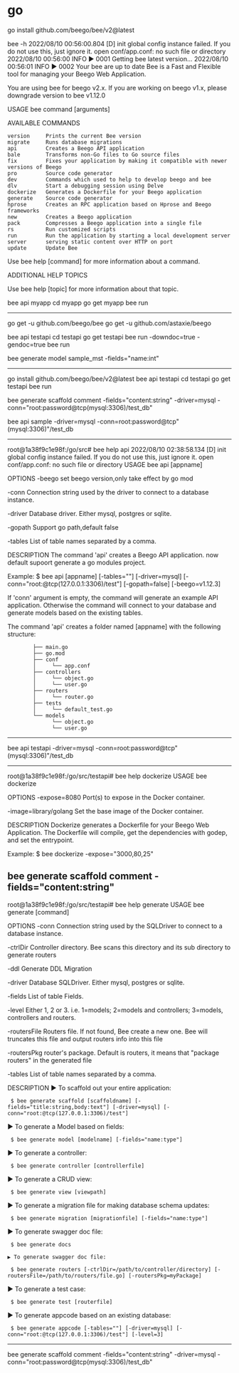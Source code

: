 # go



go install github.com/beego/bee/v2@latest

bee -h
2022/08/10 00:56:00.804 [D]  init global config instance failed. If you do not use this, just ignore it.  open conf/app.conf: no such file or directory
2022/08/10 00:56:00 INFO     ▶ 0001 Getting bee latest version...
2022/08/10 00:56:01 INFO     ▶ 0002 Your bee are up to date
Bee is a Fast and Flexible tool for managing your Beego Web Application.

You are using bee for beego v2.x. If you are working on beego v1.x, please downgrade version to bee v1.12.0

USAGE
    bee command [arguments]

AVAILABLE COMMANDS

    version     Prints the current Bee version
    migrate     Runs database migrations
    api         Creates a Beego API application
    bale        Transforms non-Go files to Go source files
    fix         Fixes your application by making it compatible with newer versions of Beego
    pro         Source code generator
    dev         Commands which used to help to develop beego and bee
    dlv         Start a debugging session using Delve
    dockerize   Generates a Dockerfile for your Beego application
    generate    Source code generator
    hprose      Creates an RPC application based on Hprose and Beego frameworks
    new         Creates a Beego application
    pack        Compresses a Beego application into a single file
    rs          Run customized scripts
    run         Run the application by starting a local development server
    server      serving static content over HTTP on port
    update      Update Bee

Use bee help [command] for more information about a command.

ADDITIONAL HELP TOPICS


Use bee help [topic] for more information about that topic.



bee api myapp
cd myapp
go get myapp
bee run


----

go get -u github.com/beego/bee
go get -u github.com/astaxie/beego


bee api testapi
cd testapi
go get testapi
bee run -downdoc=true -gendoc=true
bee run


bee generate model sample_mst -fields="name:int"


----------------------


go install github.com/beego/bee/v2@latest
bee api testapi
cd testapi
go get testapi
bee run

bee generate scaffold comment -fields="content:string" -driver=mysql -conn="root:password@tcp(mysql:3306)/test_db"


bee api sample -driver=mysql -conn=root:password@tcp"(mysql:3306)"/test_db

----------------------

root@1a38f9c1e98f:/go/src# bee help api
2022/08/10 02:38:58.134 [D]  init global config instance failed. If you do not use this, just ignore it.  open conf/app.conf: no such file or directory
USAGE
  bee api [appname]

OPTIONS
  -beego
      set beego version,only take effect by go mod

  -conn
      Connection string used by the driver to connect to a database instance.

  -driver
      Database driver. Either mysql, postgres or sqlite.

  -gopath
      Support go path,default false

  -tables
      List of table names separated by a comma.

DESCRIPTION
  The command 'api' creates a Beego API application.
  now default supoort generate a go modules project.

  Example:
      $ bee api [appname] [-tables=""] [-driver=mysql] [-conn="root:@tcp(127.0.0.1:3306)/test"]  [-gopath=false] [-beego=v1.12.3]

  If 'conn' argument is empty, the command will generate an example API application. Otherwise the command
  will connect to your database and generate models based on the existing tables.

  The command 'api' creates a folder named [appname] with the following structure:

            ├── main.go
            ├── go.mod
            ├── conf
            │     └── app.conf
            ├── controllers
            │     └── object.go
            │     └── user.go
            ├── routers
            │     └── router.go
            ├── tests
            │     └── default_test.go
            └── models
                  └── object.go
                  └── user.go

--------------------

bee api testapi -driver=mysql -conn=root:password@tcp"(mysql:3306)"/test_db

--------------------
root@1a38f9c1e98f:/go/src/testapi# bee help dockerize
USAGE
  bee dockerize

OPTIONS
  -expose=8080
      Port(s) to expose in the Docker container.

  -image=library/golang
      Set the base image of the Docker container.

DESCRIPTION
  Dockerize generates a Dockerfile for your Beego Web Application.
  The Dockerfile will compile, get the dependencies with godep, and set the entrypoint.

  Example:
    $ bee dockerize -expose="3000,80,25"

bee generate scaffold comment -fields="content:string"
--------------------
root@1a38f9c1e98f:/go/src/testapi# bee help generate
USAGE
  bee generate [command]

OPTIONS
  -conn
      Connection string used by the SQLDriver to connect to a database instance.

  -ctrlDir
      Controller directory. Bee scans this directory and its sub directory to generate routers

  -ddl
      Generate DDL Migration

  -driver
      Database SQLDriver. Either mysql, postgres or sqlite.

  -fields
      List of table Fields.

  -level
      Either 1, 2 or 3. i.e. 1=models; 2=models and controllers; 3=models, controllers and routers.

  -routersFile
      Routers file. If not found, Bee create a new one. Bee will truncates this file and output routers info into this file

  -routersPkg
      router's package. Default is routers, it means that "package routers" in the generated file

  -tables
      List of table names separated by a comma.

DESCRIPTION
  ▶ To scaffold out your entire application:

     $ bee generate scaffold [scaffoldname] [-fields="title:string,body:text"] [-driver=mysql] [-conn="root:@tcp(127.0.0.1:3306)/test"]

  ▶ To generate a Model based on fields:

     $ bee generate model [modelname] [-fields="name:type"]

  ▶ To generate a controller:

     $ bee generate controller [controllerfile]

  ▶ To generate a CRUD view:

     $ bee generate view [viewpath]

  ▶ To generate a migration file for making database schema updates:

     $ bee generate migration [migrationfile] [-fields="name:type"]

  ▶ To generate swagger doc file:

     $ bee generate docs

    ▶ To generate swagger doc file:

     $ bee generate routers [-ctrlDir=/path/to/controller/directory] [-routersFile=/path/to/routers/file.go] [-routersPkg=myPackage]

  ▶ To generate a test case:

     $ bee generate test [routerfile]

  ▶ To generate appcode based on an existing database:

     $ bee generate appcode [-tables=""] [-driver=mysql] [-conn="root:@tcp(127.0.0.1:3306)/test"] [-level=3]

--------------------


bee generate scaffold comment -fields="content:string" -driver=mysql -conn="root:password@tcp(mysql:3306)/test_db"


